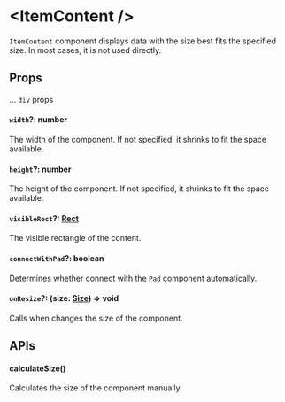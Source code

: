 # \<ItemContent />

`ItemContent` component displays data with the size best fits the specified size. In most cases, it is not used directly.

## Props

... `div` props

#### `width`?: number

The width of the component. If not specified, it shrinks to fit the space available.

#### `height`?: number

The height of the component. If not specified, it shrinks to fit the space available.

#### `visibleRect`?: [Rect](types.md#rect--x-number-y-number-width-number-height-number-)

The visible rectangle of the content.

#### `connectWithPad`?: boolean

Determines whether connect with the [`Pad`](pad.md) component automatically.

#### `onResize`?: (size: [Size](types.md#size--width-number-height-number-)) => void

Calls when changes the size of the component.

## APIs

#### calculateSize()

Calculates the size of the component manually.
